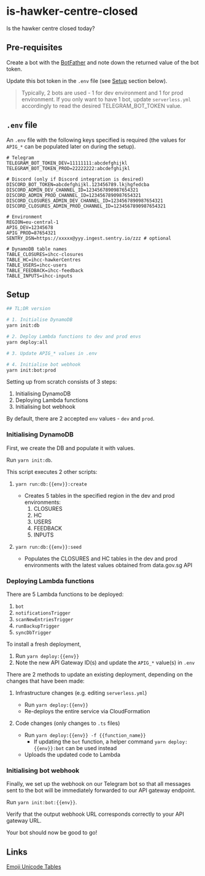 # is-hawker-centre-closed

Is the hawker centre closed today?

## Pre-requisites

Create a bot with the [BotFather](https://t.me/botfather) and note down the returned value of the bot token.

Update this bot token in the `.env` file (see [Setup](#setup) section below).

> Typically, 2 bots are used - 1 for dev environment and 1 for prod environment.
> If you only want to have 1 bot, update `serverless.yml` accordingly to read the desired TELEGRAM_BOT_TOKEN value.

## `.env` file

An `.env` file with the following keys specified is required (the values for `APIG_*` can be populated later on during the setup).

```
# Telegram
TELEGRAM_BOT_TOKEN_DEV=11111111:abcdefghijkl
TELEGRAM_BOT_TOKEN_PROD=22222222:abcdefghijkl

# Discord (only if Discord integration is desired)
DISCORD_BOT_TOKEN=abcdefghijkl.123456789.lkjhgfedcba
DISCORD_ADMIN_DEV_CHANNEL_ID=1234567890987654321
DISCORD_ADMIN_PROD_CHANNEL_ID=1234567890987654321
DISCORD_CLOSURES_ADMIN_DEV_CHANNEL_ID=1234567890987654321
DISCORD_CLOSURES_ADMIN_PROD_CHANNEL_ID=1234567890987654321

# Environment
REGION=eu-central-1
APIG_DEV=12345678
APIG_PROD=87654321
SENTRY_DSN=https://xxxxx@yyy.ingest.sentry.io/zzz # optional

# DynamoDB table names
TABLE_CLOSURES=ihcc-closures
TABLE_HC=ihcc-hawkerCentres
TABLE_USERS=ihcc-users
TABLE_FEEDBACK=ihcc-feedback
TABLE_INPUTS=ihcc-inputs
```

## Setup

```bash
## TL;DR version

# 1. Initialise DynamoDB
yarn init:db

# 2. Deploy Lambda functions to dev and prod envs
yarn deploy:all

# 3. Update APIG_* values in .env

# 4. Initialise bot webhook
yarn init:bot:prod
```

Setting up from scratch consists of 3 steps:

1. Initialising DynamoDB
1. Deploying Lambda functions
1. Initialising bot webhook

By default, there are 2 accepted `env` values - `dev` and `prod`.

### Initialising DynamoDB

First, we create the DB and populate it with values.

Run `yarn init:db`.

This script executes 2 other scripts:

1. `yarn run:db:{{env}}:create`

   - Creates 5 tables in the specified region in the dev and prod environments:
     1. CLOSURES
     1. HC
     1. USERS
     1. FEEDBACK
     1. INPUTS

2. `yarn run:db:{{env}}:seed`

   - Populates the CLOSURES and HC tables in the dev and prod environments with the latest values obtained from data.gov.sg API

### Deploying Lambda functions

There are 5 Lambda functions to be deployed:

1. `bot`
1. `notificationsTrigger`
1. `scanNewEntriesTrigger`
1. `runBackupTrigger`
1. `syncDbTrigger`

To install a fresh deployment,

1. Run `yarn deploy:{{env}}`
1. Note the new API Gateway ID(s) and update the `APIG_*` value(s) in `.env`

There are 2 methods to update an existing deployment, depending on the changes that have been made:

1. Infrastructure changes (e.g. editing `serverless.yml`)

   - Run `yarn deploy:{{env}}`
   - Re-deploys the entire service via CloudFormation

1. Code changes (only changes to `.ts` files)

   - Run `yarn deploy:{{env}} -f {{function_name}}`
     - If updating the `bot` function, a helper command `yarn deploy:{{env}}:bot` can be used instead
   - Uploads the updated code to Lambda

### Initialising bot webhook

Finally, we set up the webhook on our Telegram bot so that all messages sent to the bot will be immediately forwarded to our API gateway endpoint.

Run `yarn init:bot:{{env}}`.

Verify that the output webhook URL corresponds correctly to your API gateway URL.

Your bot should now be good to go!

## Links

[Emoji Unicode Tables](https://apps.timwhitlock.info/emoji/tables/unicode)
